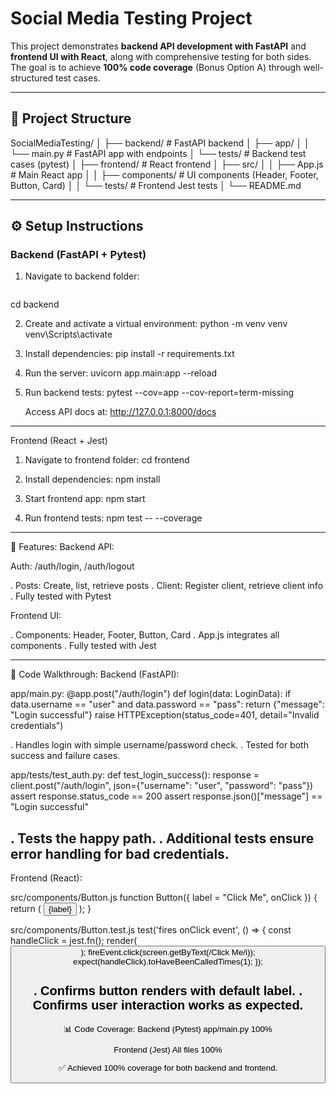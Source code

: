 # Social Media Testing Project

This project demonstrates **backend API development with FastAPI** and **frontend UI with React**, along with comprehensive testing for both sides.  
The goal is to achieve **100% code coverage** (Bonus Option A) through well-structured test cases.

---------------------------------------------------------------------------------

## 📂 Project Structure

SocialMediaTesting/
│
├── backend/ # FastAPI backend
│ ├── app/
│ │ └── main.py # FastAPI app with endpoints
│ └── tests/ # Backend test cases (pytest)
│
├── frontend/ # React frontend
│ ├── src/
│ │ ├── App.js # Main React app
│ │ ├── components/ # UI components (Header, Footer, Button, Card)
│ │ └── tests/ # Frontend Jest tests
│
└── README.md








-------------------------------------------------------------------------------

## ⚙️ Setup Instructions

### Backend (FastAPI + Pytest)
1. Navigate to backend folder:
   ```bash
  cd backend

2. Create and activate a virtual environment:
   python -m venv venv
   venv\Scripts\activate
3. Install dependencies:
   pip install -r requirements.txt

4. Run the server:
   uvicorn app.main:app --reload

5. Run backend tests:
   pytest --cov=app --cov-report=term-missing

    Access API docs at: http://127.0.0.1:8000/docs
------------------------------------------------------------------------------------

Frontend (React + Jest)

1. Navigate to frontend folder:
   cd frontend

2. Install dependencies:
   npm install

3. Start frontend app:
   npm start

4. Run frontend tests:
   npm test -- --coverage
---------------------------------------------------------------------------------------

🚀 Features: 
Backend API:

Auth: /auth/login, /auth/logout

. Posts: Create, list, retrieve posts
. Client: Register client, retrieve client info
. Fully tested with Pytest

Frontend UI:

. Components: Header, Footer, Button, Card
. App.js integrates all components
. Fully tested with Jest

----------------------------------------------------------------------------------------

🧪 Code Walkthrough:
Backend (FastAPI):

app/main.py:
@app.post("/auth/login")
def login(data: LoginData):
    if data.username == "user" and data.password == "pass":
        return {"message": "Login successful"}
    raise HTTPException(status_code=401, detail="Invalid credentials")

. Handles login with simple username/password check.
. Tested for both success and failure cases.


app/tests/test_auth.py: 
def test_login_success():
    response = client.post("/auth/login", json={"username": "user", "password": "pass"})
    assert response.status_code == 200
    assert response.json()["message"] == "Login successful"

. Tests the happy path.
. Additional tests ensure error handling for bad credentials.
-------------------------------------------------------------------------------------------

Frontend (React):

   src/components/Button.js
   function Button({ label = "Click Me", onClick }) {
  return (
    <button className="App-button" onClick={onClick}>
      {label}
    </button>
  );
}


src/components/Button.test.js
test('fires onClick event', () => {
  const handleClick = jest.fn();
  render(<Button onClick={handleClick} />);
  fireEvent.click(screen.getByText(/Click Me/i));
  expect(handleClick).toHaveBeenCalledTimes(1);
});

. Confirms button renders with default label.
. Confirms user interaction works as expected.
-----------------------------------------------------------------------------------------------

📊 Code Coverage:
Backend (Pytest)
app/main.py      100%

Frontend (Jest)
All files       100%

✅ Achieved 100% coverage for both backend and frontend.
